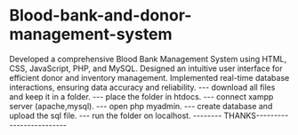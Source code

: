 # Blood-bank-and-donor-management-system
Developed a comprehensive Blood Bank Management System using HTML, CSS, JavaScript, PHP, and MySQL. Designed an intuitive user interface for efficient donor and inventory management. Implemented real-time database interactions, ensuring data accuracy and reliability.
--- download  all files and keep it in a folder.
--- place the folder in htdocs.
--- connect xampp server (apache,mysql).
--- open php myadmin.
--- create database and upload the sql file.
--- run the folder on localhost.
-------- THANKS-------------------------

